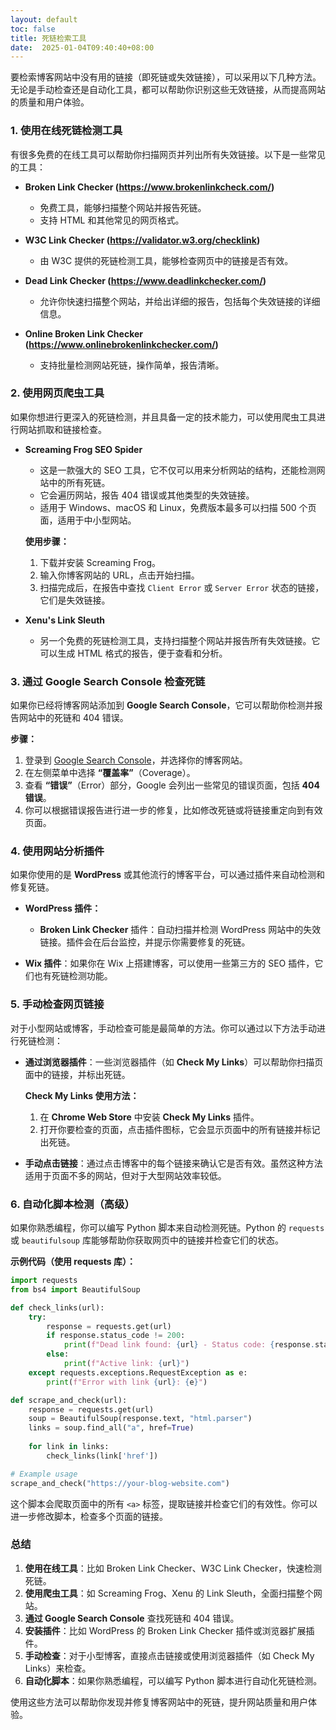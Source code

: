 ```yaml
---
layout: default
toc: false
title: 死链检索工具
date:  2025-01-04T09:40:40+08:00
---
```

 
要检索博客网站中没有用的链接（即死链或失效链接），可以采用以下几种方法。无论是手动检查还是自动化工具，都可以帮助你识别这些无效链接，从而提高网站的质量和用户体验。

<!--more-->

### 1. **使用在线死链检测工具**
有很多免费的在线工具可以帮助你扫描网页并列出所有失效链接。以下是一些常见的工具：

- **Broken Link Checker (https://www.brokenlinkcheck.com/)**
  - 免费工具，能够扫描整个网站并报告死链。
  - 支持 HTML 和其他常见的网页格式。
  
- **W3C Link Checker (https://validator.w3.org/checklink)**
  - 由 W3C 提供的死链检测工具，能够检查网页中的链接是否有效。
  
- **Dead Link Checker (https://www.deadlinkchecker.com/)**
  - 允许你快速扫描整个网站，并给出详细的报告，包括每个失效链接的详细信息。

- **Online Broken Link Checker (https://www.onlinebrokenlinkchecker.com/)**
  - 支持批量检测网站死链，操作简单，报告清晰。

### 2. **使用网页爬虫工具**
如果你想进行更深入的死链检测，并且具备一定的技术能力，可以使用爬虫工具进行网站抓取和链接检查。

- **Screaming Frog SEO Spider**
  - 这是一款强大的 SEO 工具，它不仅可以用来分析网站的结构，还能检测网站中的所有死链。
  - 它会遍历网站，报告 404 错误或其他类型的失效链接。
  - 适用于 Windows、macOS 和 Linux，免费版本最多可以扫描 500 个页面，适用于中小型网站。
  
  **使用步骤：**
  1. 下载并安装 Screaming Frog。
  2. 输入你博客网站的 URL，点击开始扫描。
  3. 扫描完成后，在报告中查找 `Client Error` 或 `Server Error` 状态的链接，它们是失效链接。
  
- **Xenu's Link Sleuth**
  - 另一个免费的死链检测工具，支持扫描整个网站并报告所有失效链接。它可以生成 HTML 格式的报告，便于查看和分析。

### 3. **通过 Google Search Console 检查死链**
如果你已经将博客网站添加到 **Google Search Console**，它可以帮助你检测并报告网站中的死链和 404 错误。

**步骤：**
1. 登录到 [Google Search Console](https://search.google.com/search-console/)，并选择你的博客网站。
2. 在左侧菜单中选择 **“覆盖率”**（Coverage）。
3. 查看 **“错误”**（Error）部分，Google 会列出一些常见的错误页面，包括 **404 错误**。
4. 你可以根据错误报告进行进一步的修复，比如修改死链或将链接重定向到有效页面。

### 4. **使用网站分析插件**
如果你使用的是 **WordPress** 或其他流行的博客平台，可以通过插件来自动检测和修复死链。

- **WordPress 插件：**
  - **Broken Link Checker** 插件：自动扫描并检测 WordPress 网站中的失效链接。插件会在后台监控，并提示你需要修复的死链。
  
- **Wix 插件**：如果你在 Wix 上搭建博客，可以使用一些第三方的 SEO 插件，它们也有死链检测功能。

### 5. **手动检查网页链接**
对于小型网站或博客，手动检查可能是最简单的方法。你可以通过以下方法手动进行死链检测：

- **通过浏览器插件**：一些浏览器插件（如 **Check My Links**）可以帮助你扫描页面中的链接，并标出死链。
  
  **Check My Links 使用方法：**
  1. 在 **Chrome Web Store** 中安装 **Check My Links** 插件。
  2. 打开你要检查的页面，点击插件图标，它会显示页面中的所有链接并标记出死链。

- **手动点击链接**：通过点击博客中的每个链接来确认它是否有效。虽然这种方法适用于页面不多的网站，但对于大型网站效率较低。

### 6. **自动化脚本检测（高级）**
如果你熟悉编程，你可以编写 Python 脚本来自动检测死链。Python 的 `requests` 或 `beautifulsoup` 库能够帮助你获取网页中的链接并检查它们的状态。

**示例代码（使用 requests 库）：**
```python
import requests
from bs4 import BeautifulSoup

def check_links(url):
    try:
        response = requests.get(url)
        if response.status_code != 200:
            print(f"Dead link found: {url} - Status code: {response.status_code}")
        else:
            print(f"Active link: {url}")
    except requests.exceptions.RequestException as e:
        print(f"Error with link {url}: {e}")

def scrape_and_check(url):
    response = requests.get(url)
    soup = BeautifulSoup(response.text, "html.parser")
    links = soup.find_all("a", href=True)
    
    for link in links:
        check_links(link['href'])

# Example usage
scrape_and_check("https://your-blog-website.com")
```
这个脚本会爬取页面中的所有 `<a>` 标签，提取链接并检查它们的有效性。你可以进一步修改脚本，检查多个页面的链接。

### 总结
1. **使用在线工具**：比如 Broken Link Checker、W3C Link Checker，快速检测死链。
2. **使用爬虫工具**：如 Screaming Frog、Xenu 的 Link Sleuth，全面扫描整个网站。
3. **通过 Google Search Console** 查找死链和 404 错误。
4. **安装插件**：比如 WordPress 的 Broken Link Checker 插件或浏览器扩展插件。
5. **手动检查**：对于小型博客，直接点击链接或使用浏览器插件（如 Check My Links）来检查。
6. **自动化脚本**：如果你熟悉编程，可以编写 Python 脚本进行自动化死链检测。

使用这些方法可以帮助你发现并修复博客网站中的死链，提升网站质量和用户体验。